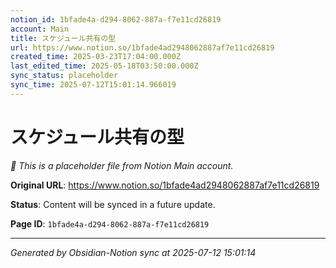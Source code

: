 ```yaml
---
notion_id: 1bfade4a-d294-8062-887a-f7e11cd26819
account: Main
title: スケジュール共有の型
url: https://www.notion.so/1bfade4ad2948062887af7e11cd26819
created_time: 2025-03-23T17:04:00.000Z
last_edited_time: 2025-05-18T03:50:00.000Z
sync_status: placeholder
sync_time: 2025-07-12T15:01:14.966019
---
```


# スケジュール共有の型

*🔄 This is a placeholder file from Notion Main account.*

**Original URL**: https://www.notion.so/1bfade4ad2948062887af7e11cd26819

**Status**: Content will be synced in a future update.

**Page ID**: `1bfade4a-d294-8062-887a-f7e11cd26819`

---

*Generated by Obsidian-Notion sync at 2025-07-12 15:01:14*
